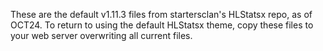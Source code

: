 These are the default v1.11.3 files from startersclan's HLStatsx repo, as of OCT24.
To return to using the default HLStatsx theme, copy these files to your web server
overwriting all current files.
